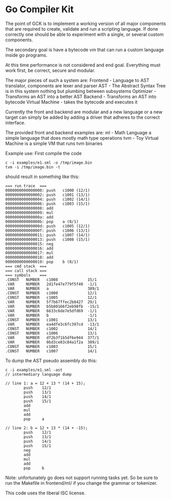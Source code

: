 Go Compiler Kit
===============

The point of GCK is to implement a working version of all major components that
are required to create, validate and run a scripting language.
If done correctly one should be able to experiment with a single, or several
custom components.

The secondary goal is have a bytecode vm that can run a custom language inside
go programs.

At this time performance is not considered and end goal.
Everything must work first, be correct, secure and modular.

The major pieces of such a system are:
	Frontend - Language to AST translator, components are lexer and parser
	AST - The Abstract Syntax Tree is in this system nothing but plumbing between subsystems
	Optimizer -  Transforms an AST into a better AST
	Backend - Transforms an AST into bytecode
	Virtual Machine - takes the bytecode and executes it

Currently the front and backend are modular and a new language or a new target
can simply be added by adding a driver that adheres to the correct interface.

The provided front and backend examples are:
	ml - Math Language a simple language that does mostly math type operations
	tvm - Toy Virtual Machine is a simple VM that runs tvm binaries

Example use:
First compile the code
```
c -i examples/e1.sml -o /tmp/image.bin
tvm -i /tmp/image.bin -t
```

should result in something like this:
```
=== run trace  ===
0000000000000000: push   c1000 (12/1)
0000000000000002: push   c1001 (13/1)
0000000000000004: push   c1002 (14/1)
0000000000000006: push   c1003 (15/1)
0000000000000008: add   
0000000000000009: mul   
000000000000000a: add   
000000000000000b: pop    a (0/1)
000000000000000d: push   c1005 (12/1)
000000000000000f: push   c1006 (13/1)
0000000000000011: push   c1007 (14/1)
0000000000000013: push   c1008 (15/1)
0000000000000015: neg   
0000000000000016: add   
0000000000000017: mul   
0000000000000018: add   
0000000000000019: pop    b (0/1)
=== cmd stack  ===
=== call stack ===
=== symbols    ===
.CONST   NUMBER   c1008             15/1
.VAR     NUMBER   2d1fe47e779f5f40  -1/1
.VAR     NUMBER   a                 389/1
.CONST   NUMBER   c1000             12/1
.CONST   NUMBER   c1005             12/1
.VAR     NUMBER   5f7b67ffec2b8427  29/1
.VAR     NUMBER   b5b80166f2eb98fb  -15/1
.VAR     NUMBER   6633c6de7e5dfd69  -1/1
.VAR     NUMBER   b                 -1/1
.CONST   NUMBER   c1001             13/1
.VAR     NUMBER   ea4dfe3c6fc397cd  -13/1
.CONST   NUMBER   c1002             14/1
.CONST   NUMBER   c1006             13/1
.VAR     NUMBER   df2b3f1b5df6e944  377/1
.VAR     NUMBER   0bd3ce83c84a1f2a  389/1
.CONST   NUMBER   c1003             15/1
.CONST   NUMBER   c1007             14/1
```

To dump the AST pseudo assembly do this:
```
c -i examples/e1.sml -ast
// intermediary language dump

// line 1: a = 12 + 13 * (14 + 15);
        push    12/1
        push    13/1
        push    14/1
        push    15/1
        add
        mul
        add
        pop     a

// line 2: b = 12 + 13 * (14 + -15);
        push    12/1
        push    13/1
        push    14/1
        push    15/1
        neg
        add
        mul
        add
        pop     b
```

Note: unfortunately go does not support running tasks yet.  So be sure to run the Makefile in frontend/ml/ if you change the grammar or tokenizer.

This code uses the liberal ISC license.

